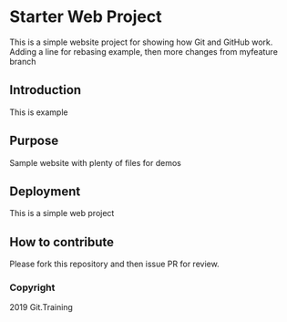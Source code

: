 # Starter Web Project

This is a simple website project for showing how Git and GitHub work. Adding a line for rebasing example,
then more changes from myfeature branch

## Introduction

This is example

## Purpose

Sample website with plenty of files for demos

## Deployment

This is a simple web project

## How to contribute

Please fork this repository and then issue PR for review.

### Copyright

2019 Git.Training

